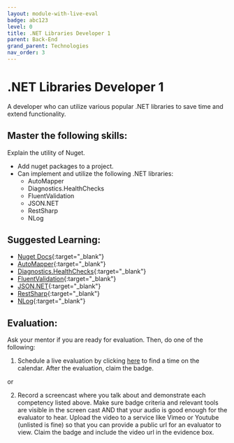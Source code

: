 ```yaml
---
layout: module-with-live-eval
badge: abc123
level: 0
title: .NET Libraries Developer 1
parent: Back-End
grand_parent: Technologies
nav_order: 3
---
```

# .NET Libraries Developer 1

A developer who can utilize various popular .NET libraries to save time and extend functionality.

## Master the following skills:

Explain the utility of Nuget.

- Add nuget packages to a project.
- Can implement and utilize the following .NET libraries:
  - AutoMapper
  - Diagnostics.HealthChecks
  - FluentValidation
  - JSON.NET
  - RestSharp
  - NLog

## Suggested Learning:

- [Nuget Docs](https://www.nuget.org/){:target="\_blank"}
- [AutoMapper](https://github.com/AutoMapper/AutoMapper){:target="\_blank"}
- [Diagnostics.HealthChecks](https://github.com/Xabaril/AspNetCore.Diagnostics.HealthChecks){:target="\_blank"}
- [FluentValidation](https://github.com/tallesl/net-libraries-that-make-your-life-easier#fluentvalidationb){:target="\_blank"}
- [JSON.NET](http://www.newtonsoft.com/json){:target="\_blank"}
- [RestSharp](http://restsharp.org/){:target="\_blank"}
- [NLog](https://github.com/NLog/NLog){:target="\_blank"}

## Evaluation:

Ask your mentor if you are ready for evaluation. Then, do one of the following:

1. Schedule a live evaluation by clicking [here](https://api.logro.io/widget/appointment/codex-evals/full-stack) to find a time on the calendar. After the evaluation, claim the badge.

or

2. Record a screencast where you talk about and demonstrate each competency listed above. Make sure badge criteria and relevant tools are visible in the screen cast AND that your audio is good enough for the evaluator to hear. Upload the video to a service like Vimeo or Youtube (unlisted is fine) so that you can provide a public url for an evaluator to view. Claim the badge and include the video url in the evidence box.
